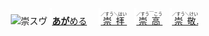 <kbd><img src="lv1.svg" width="2" height="24"><img src="https://glyphwiki.org/glyph/u5d07.svg" width="24" height="24" alt="崇"></kbd><kbd>スウ゚</div></kbd> <img src="lv1.svg">[**あが**める](https://jisho.org/search/崇める)　 <img src="lv0.svg">[<ruby>崇拝<rt>／すう＼はい</rt></ruby>](https://jisho.org/search/崇拝)</ins>　<img src="lv1.svg">[<ruby>崇高<rt>／すう￣こう</rt></ruby>](https://jisho.org/search/崇高)　<img src="lv2.svg">[<ruby>崇敬<rt>／すう＼けい</rt></ruby>](https://jisho.org/search/崇敬).
